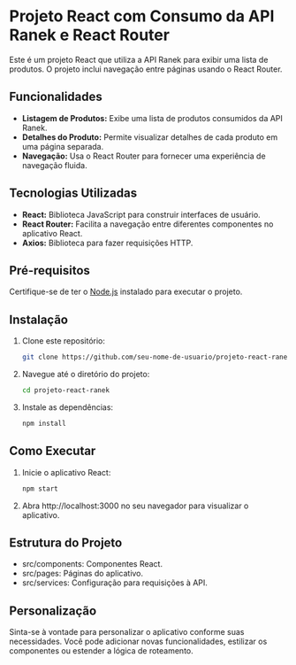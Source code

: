 # Projeto React com Consumo da API Ranek e React Router

Este é um projeto React que utiliza a API Ranek para exibir uma lista de produtos. O projeto inclui navegação entre páginas usando o React Router.

## Funcionalidades

- **Listagem de Produtos:** Exibe uma lista de produtos consumidos da API Ranek.
- **Detalhes do Produto:** Permite visualizar detalhes de cada produto em uma página separada.
- **Navegação:** Usa o React Router para fornecer uma experiência de navegação fluida.

## Tecnologias Utilizadas

- **React:** Biblioteca JavaScript para construir interfaces de usuário.
- **React Router:** Facilita a navegação entre diferentes componentes no aplicativo React.
- **Axios:** Biblioteca para fazer requisições HTTP.

## Pré-requisitos

Certifique-se de ter o [Node.js](https://nodejs.org/) instalado para executar o projeto.

## Instalação

1. Clone este repositório:

   ```bash
   git clone https://github.com/seu-nome-de-usuario/projeto-react-ranek.git

2. Navegue até o diretório do projeto:

   ```bash
   cd projeto-react-ranek

3. Instale as dependências:

   ```bash
   npm install

## Como Executar

1. Inicie o aplicativo React:

   ```bash
   npm start

2. Abra http://localhost:3000 no seu navegador para visualizar o aplicativo.

## Estrutura do Projeto

* src/components: Componentes React.
* src/pages: Páginas do aplicativo.
* src/services: Configuração para requisições à API.

## Personalização
Sinta-se à vontade para personalizar o aplicativo conforme suas necessidades. Você pode adicionar novas funcionalidades, estilizar os componentes ou estender a lógica de roteamento.
